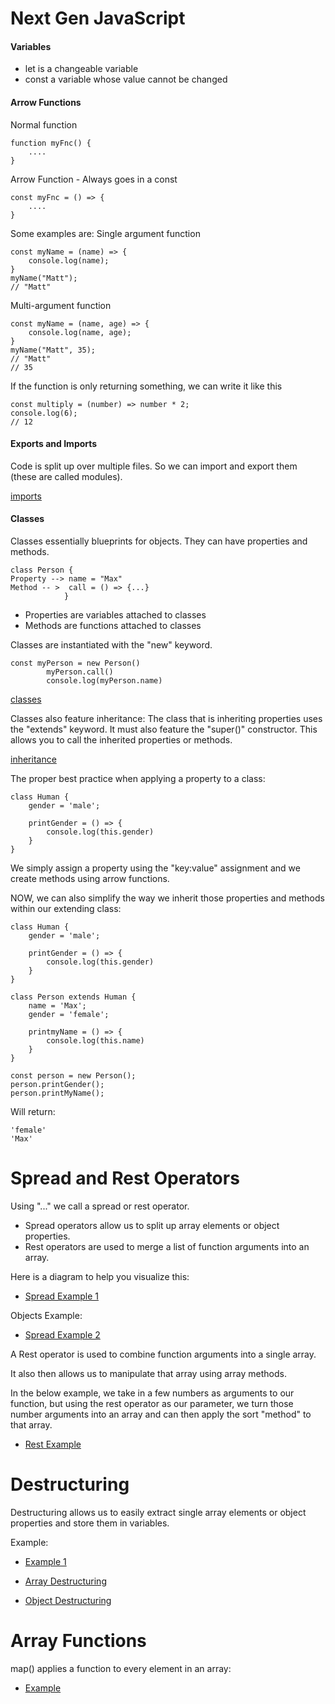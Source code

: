 # Next Gen JavaScript

#### Variables

- let is a changeable variable
- const a variable whose value cannot be changed

#### Arrow Functions

Normal function

```
function myFnc() {
    ....
}
```

Arrow Function - Always goes in a const

```
const myFnc = () => {
    ....
}
```

Some examples are: Single argument function

```
const myName = (name) => {
    console.log(name);
}
myName("Matt");
// "Matt"
```

Multi-argument function

```
const myName = (name, age) => {
    console.log(name, age);
}
myName("Matt", 35);
// "Matt"
// 35
```

If the function is only returning something, we can write it like this

```
const multiply = (number) => number * 2;
console.log(6);
// 12
```

#### Exports and Imports

Code is split up over multiple files. So we can import and export them (these are called modules).

[imports](img/imports.png)

#### Classes

Classes essentially blueprints for objects.
They can have properties and methods.

```
class Person {
Property --> name = "Max"
Method -- >  call = () => {...}
            }
```

- Properties are variables attached to classes
- Methods are functions attached to classes

Classes are instantiated with the "new" keyword.

```
const myPerson = new Person()
        myPerson.call()
        console.log(myPerson.name)
```

[classes](img/classes.png)

Classes also feature inheritance:
The class that is inheriting properties uses the "extends" keyword.
It must also feature the "super()" constructor. This allows you to call the inherited properties or methods.

[inheritance](img/inheritance.png)

The proper best practice when applying a property to a class:

```
class Human {
    gender = 'male';

    printGender = () => {
        console.log(this.gender)
    }
}
```

We simply assign a property using the "key:value" assignment and we create methods using arrow functions.

NOW, we can also simplify the way we inherit those properties and methods within our extending class:

```
class Human {
    gender = 'male';

    printGender = () => {
        console.log(this.gender)
    }
}

class Person extends Human {
    name = 'Max';
    gender = 'female';

    printmyName = () => {
        console.log(this.name)
    }
}

const person = new Person();
person.printGender();
person.printMyName();
```

Will return:

```
'female'
'Max'
```

# Spread and Rest Operators

Using "..." we call a spread or rest operator.

- Spread operators allow us to split up array elements or object properties.
- Rest operators are used to merge a list of function arguments into an array.

Here is a diagram to help you visualize this:

- [Spread Example 1](img/spread1.png)

Objects Example:

- [Spread Example 2](img/spread2.png)

A Rest operator is used to combine function arguments into a single array.

It also then allows us to manipulate that array using array methods.

In the below example, we take in a few numbers as arguments to our function, but using the rest operator as our parameter, we turn those number arguments into an array and can then apply the sort "method" to that array.

- [Rest Example](img/rest1.png)

# Destructuring

Destructuring allows us to easily extract single array elements or object properties and store them in variables.

Example:

- [Example 1](img/destr1.png)

- [Array Destructuring](img/arrDestr.png)

- [Object Destructuring](img/objDestr.png)

# Array Functions

map() applies a function to every element in an array:

- [Example](img/map.png)
